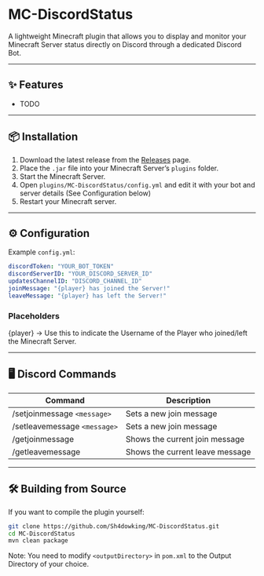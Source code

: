 # MC-DiscordStatus
A lightweight Minecraft plugin that allows you to display and monitor your Minecraft Server status directly on Discord through a dedicated Discord Bot.

---

## ✨ Features
- TODO

---

## 📦 Installation
1. Download the latest release from the [Releases](https://github.com/Sh4dowking/MC-DiscordStatus/releases) page.  
2. Place the `.jar` file into your Minecraft Server’s `plugins` folder.
3. Start the Minecraft Server.
4. Open `plugins/MC-DiscordStatus/config.yml` and edit it with your bot and server details (See Configuration below) 
5. Restart your Minecraft server.

---

## ⚙️ Configuration

Example `config.yml`:
```yaml
discordToken: "YOUR_BOT_TOKEN"
discordServerID: "YOUR_DISCORD_SERVER_ID"
updatesChannelID: "DISCORD_CHANNEL_ID"
joinMessage: "{player} has joined the Server!"
leaveMessage: "{player} has left the Server!"
```
### Placeholders
{player} -> Use this to indicate the Username of the Player who joined/left the Minecraft Server.

---

## 🖥️ Discord Commands

| Command                    | Description                     | 
|----------------------------|---------------------------------|
| /setjoinmessage `<message>`  | Sets a new join message         | 
| /setleavemessage `<message>` | Sets a new join message         | 
| /getjoinmessage            | Shows the current join message  | 
| /getleavemessage           | Shows the current leave message | 

---

## 🛠️ Building from Source
If you want to compile the plugin yourself:
```bash
git clone https://github.com/Sh4dowking/MC-DiscordStatus.git
cd MC-DiscordStatus
mvn clean package
```
Note: You need to modify `<outputDirectory>` in `pom.xml` to the Output Directory of your choice.
